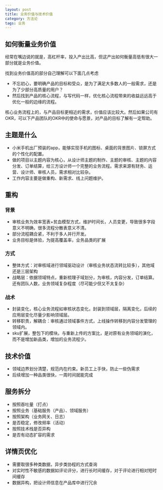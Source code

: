 ```yaml
---
layout: post
title: 业务价值与技术价值
category: 方法论
tags: 业务
---
```


## 如何衡量业务价值
经常在嘴边说的就是，高杠杆率，投入产出比高，但这产出如何衡量高低有很大一部分就是业务价值。

找到业务价值高的部分自己理解可以下面几点考虑
- 不忘初心，要明确产品的目标和受众，是为了满足大多数人的一般需求，还是为了少部分高质量的用户？
- 然后找到产品的核心流程，与写代码一样，优化核心流程带来的收益远远高于优化一般的边缘的流程。

核心业务流程上的，与产品目标更相近的需求，价值应该比较大。然后如果公司有OKR，可以下产品团队的OKR中的使命与愿景，对产品的目标了解有一定帮助。

## 主题是什么
- 小米手机出厂预装的app，能够实现手机的图标、桌面的背景图片、锁屏方式的个性化的配置。
- 做的项目以主题内容为核心，从设计师主题的制作、主题的审核、主题的内容分发、订单结算，给三方设计师一个完整的业务流程。需求来源有财务、运营、设计师、审核人员，需求相对比较杂。
- 工作内容主要是做重构、新需求、线上问题维护。

## 重构
### 背景
- 审核业务为效率宽表+贫血模型方式，维护时间长，人员变更，导致很多字段意义不明确，很多流程分散表意义不清。
- 部分流程耦合紧，不利于多人并行开发。
- 业务目标是体验，为提高覆盖率，业务品类的扩展

### 方式
- 整体方式：对审核域进行领域驱动设计（审核业务状态流转比较多），其他域还是三层架构
- 战略层：依据领域特点，重新梳理子域划分，为审核，内容分发，订单结算。还有团队人数，业务领域复杂程度（尽可能少但又不太复杂）

### 战术
- 封装变化，核心业务流程如审核状态变化，封装到领域层，隔离变化，后续的应用层变化尽量少影响领域层。
- 转移职责，解耦合：审核通过领域事件方式，上线操作转移到内容分发管理的领域内。
- sku扩展，整包下的模块。与重新上传的方案比，是对原有业务领域的演化，而不是增加新品类，增加的业务流程少。

## 技术价值
- 领域边界划分清楚，规范内在约束。新员工上手快，防止一些伪需求
- 后续增加一种品类很快，一周时间就能完成

## 服务拆分
- 按照吞吐量（打点）
- 按照业务（基础服务（产品）、领域服务）
- 按照架构（业务网关、日志）
- 是否稳定，修改频率（活动）
- 按照技术栈是否异构
- 是否有动态扩容的需求

## 详情页优化
- 需要取很多种类数据，异步类协程的方式查询
- 对实时性不敏感的数据如评论评分，进行长时间缓存，对于评论进行相对短时间缓存
- 数据异构，把设计师信息在产品库中进行冗余






